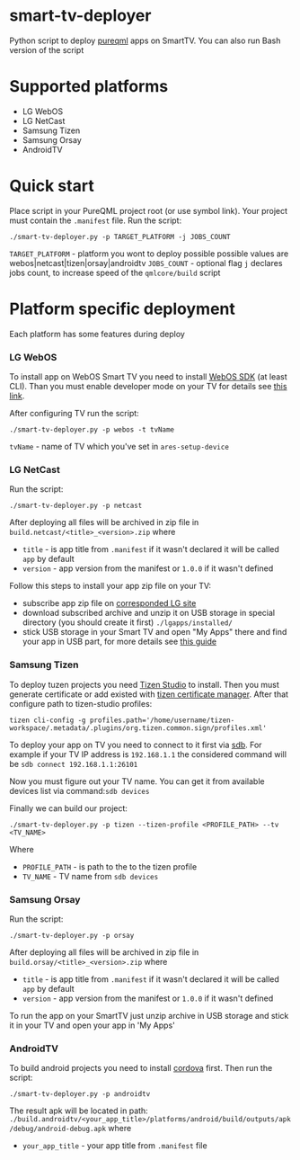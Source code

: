 # smart-tv-deployer
Python script to deploy
[pureqml](https://github.com/pureqml/qmlcore) apps on SmartTV. You can also run Bash version of the script

# Supported platforms
* LG WebOS
* LG NetCast
* Samsung Tizen
* Samsung Orsay
* AndroidTV

# Quick start
Place script in your PureQML project root (or use symbol link). Your project must contain the ```.manifest``` file. Run the script:
```
./smart-tv-deployer.py -p TARGET_PLATFORM -j JOBS_COUNT
```
```TARGET_PLATFORM``` - platform you wont to deploy possible possible values are webos|netcast|tizen|orsay|androidtv
```JOBS_COUNT``` - optional flag `j` declares jobs count, to increase speed of the `qmlcore/build` script
# Platform specific deployment
Each platform has some features during deploy
### LG WebOS
To install app on WebOS Smart TV you need to install [WebOS SDK](http://webostv.developer.lge.com/sdk/download/download-sdk/) (at least CLI).
Than you must enable developer mode on your TV for details see [this link](http://webostv.developer.lge.com/develop/app-test/).

After configuring TV run the script:
```
./smart-tv-deployer.py -p webos -t tvName
```
```tvName``` - name of TV which you've set in ``` ares-setup-device ```
### LG NetCast
Run the script:
```
./smart-tv-deployer.py -p netcast
```
After deploying all files will be archived in zip file in ```build.netcast/<title>_<version>.zip``` where

* ```title``` - is app title from ```.manifest``` if it wasn't declared it will be called ```app``` by default
* ```version``` - app version from the manifest or ```1.0.0``` if it wasn't defined

Follow this steps to install your app zip file on your TV:
* subscribe app zip file on [corresponded LG site](http://developer.lge.com/apptest/retrieveApptestOSList.dev)
* download subscribed archive and unzip it on USB storage in special directory (you should create it first) ```./lgapps/installed/```
* stick USB storage in your Smart TV and open "My Apps" there and find your app in USB part, for more details see [this guide](http://webostv.developer.lge.com/download_file/view_inline/3513/)

### Samsung Tizen
To deploy tuzen projects you need [Tizen Studio](https://developer.tizen.org/ko/development/tizen-studio/download?langredirect=1) to install.
Then you must generate certificate or add existed with [tizen certificate manager](https://developer.tizen.org/ko/development/visual-studio-tools-tizen/tools/certificate-manager?langredirect=1).
After that configure path to tizen-studio profiles:

```tizen cli-config -g profiles.path='/home/username/tizen-workspace/.metadata/.plugins/org.tizen.common.sign/profiles.xml'```

To deploy your app on TV you need to connect to it first via [sdb](https://developer.tizen.org/ko/development/tizen-studio/web-tools/running-and-testing-your-app/sdb?langredirect=1). For example if your TV IP address is ```192.168.1.1``` the considered command will be ```sdb connect 192.168.1.1:26101```

Now you must figure out your TV name. You can get it from available devices list via command:```sdb devices```

Finally we can build our project:

```
./smart-tv-deployer.py -p tizen --tizen-profile <PROFILE_PATH> --tv <TV_NAME>
```
Where
* ```PROFILE_PATH``` - is path to the to the tizen profile
* ```TV_NAME``` - TV name from ```sdb devices```

### Samsung Orsay
Run the script:
```
./smart-tv-deployer.py -p orsay
```
After deploying all files will be archived in zip file in ```build.orsay/<title>_<version>.zip``` where

* ```title``` - is app title from ```.manifest``` if it wasn't declared it will be called ```app``` by default
* ```version``` - app version from the manifest or ```1.0.0``` if it wasn't defined

To run the app on your SmartTV just unzip archive in USB storage and stick it in your TV and open your app in 'My Apps'
### AndroidTV
To build android projects you need to install [cordova](https://cordova.apache.org/) first. Then run the script:
```
./smart-tv-deployer.py -p androidtv
```
The result apk will be located in path: ```./build.androidtv/<your_app_title>/platforms/android/build/outputs/apk/debug/android-debug.apk``` where
* ```your_app_title``` - your app title from ```.manifest``` file
